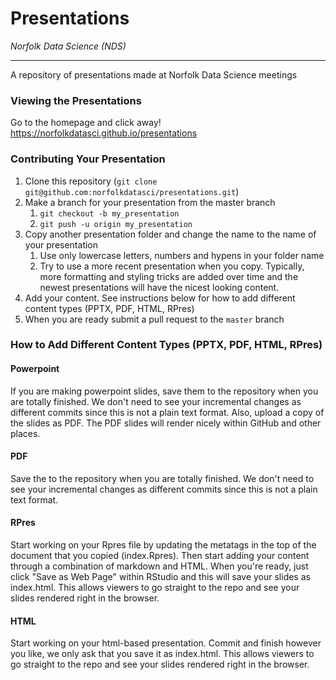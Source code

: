 # Presentations
*Norfolk Data Science (NDS)*

-------

A repository of presentations made at Norfolk Data Science meetings

### Viewing the Presentations

Go to the homepage and click away! https://norfolkdatasci.github.io/presentations

### Contributing Your Presentation

1. Clone this repository (`git clone git@github.com:norfolkdatasci/presentations.git`)
2. Make a branch for your presentation from the master branch
	1. `git checkout -b my_presentation`
	2. `git push -u origin my_presentation` 
3. Copy another presentation folder and change the name to the name of your presentation
    1. Use only lowercase letters, numbers and hypens in your folder name
    2. Try to use a more recent presentation when you copy. Typically, more formatting
    and styling tricks are added over time and the newest presentations will have the
    nicest looking content.
4. Add your content. See instructions below for how to add different content types (PPTX, PDF, HTML, RPres)    
5. When you are ready submit a pull request to the `master` branch

### How to Add Different Content Types (PPTX, PDF, HTML, RPres)  

#### Powerpoint
If you are making powerpoint slides, save them to the repository when you are totally finished. 
We don't need to see your incremental changes as different commits since this is not a plain text format. Also, 
upload a copy of the slides as PDF. The PDF slides will render nicely within GitHub and other places.

#### PDF
Save the to the repository when you are totally finished. We don't need to see your incremental changes
as different commits since this is not a plain text format.

#### RPres
Start working on your Rpres file by updating the metatags in the top of the document that you copied (index.Rpres). 
Then start adding your content through a combination of markdown and HTML. When you're ready, just click "Save as Web Page"
within RStudio and this will save your slides as index.html. This allows viewers to go straight to the repo and see your 
slides rendered right in the browser.

#### HTML
Start working on your html-based presentation. Commit and finish however you like, we only ask that you save it as index.html. 
This allows viewers to go straight to the repo and see your slides rendered right in the browser.
